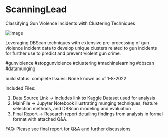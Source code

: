 # ScanningLead
Classifying Gun Violence Incidents with Clustering Techniques

![image](https://user-images.githubusercontent.com/24919040/148642572-c9cc7e2a-d304-4ae1-bc03-9f6095527698.png)

Leveraging DBScan techniques with extensive pre-processing of gun violence incident data to develop unique clusters related to gun incidents for further use to predict and prevent violent gun crime.

#gunviolence #stopgunviolence #clustering #machinelearning #dbscan #datamunging

build status: complete
Issues: None known as of 1-8-2022

Included Files:
1. Data Source Link -> includes link to Kaggle Dataset used for analysis
2. MainFile -> Jupyter Notebook illustrating munging techniques, feature selection methods, and DBScan modeling and evaluation
3. Final Report -> Research report detailing findings from analysis in formal format with attached Q&A.

FAQ:
Please see final report for Q&A and further discussions.
